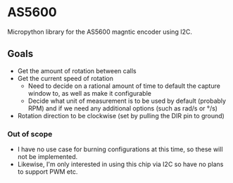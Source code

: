 # AS5600
Micropython library for the AS5600 magntic encoder using I2C.

## Goals
- Get the amount of rotation between calls
- Get the current speed of rotation
   - Need to decide on a rational amount of time to default the capture window to, as well as make it configurable
   - Decide what unit of measurement is to be used by default (probably RPM) and if we need any additional options (such as rad/s or °/s)
- Rotation direction to be clockwise (set by pulling the DIR pin to ground)

### Out of scope
- I have no use case for burning configurations at this time, so these will not be implemented.
- Likewise, I'm only interested in using this chip via I2C so have no plans to support PWM etc.
